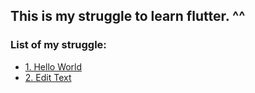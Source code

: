 ## This is my struggle to learn flutter. ^^

### List of my struggle:
* [1. Hello World](/helloworld)
* [2. Edit Text](/edittext)
